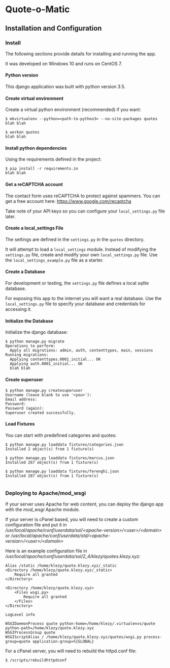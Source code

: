 Quote-o-Matic
=============

## Installation and Configuration

### Install

The following sections provide details for installing and running the app.

It was developed on Windows 10 and runs on CentOS 7.

#### Python version

This django application was built with python version 3.5.

#### Create virtual environment

Create a virtual python environment (recommended) if you want:

```shell
$ mkvirtualenv --python=<path-to-python3> --no-site-packages quotes
blah blah

$ workon quotes
blah blah
```

#### Install python dependencies

Using the requirements defined in the project:

```shell
$ pip install -r requirements.in
blah blah
```

#### Get a reCAPTCHA account

The contact form uses reCAPTCHA to protect against spammers. You can get
a free account here: <https://www.google.com/recaptcha>

Take note of your API keys so you can configure your `local_settings.py` file later.

#### Create a local_settings File

The settings are defined in the `settings.py` in the `quotes` directory. 

It will attempt to load a `local_settings` module. Instead
of modifying the `settings.py` file, create and modify
your own `local_settings.py` file. Use the `local_settings_example.py`
file as a starter.

#### Create a Database

For development or testing, the `settings.py` file defines a local *sqlite* database.

For exposing this app to the internet you will want a real database. Use the
`local_settings.py` file to specify your database and credentials for accessing it.

#### Initialize the Database

Initialize the django database:

```shell
$ python manage.py migrate
Operations to perform:
  Apply all migrations: admin, auth, contenttypes, main, sessions
Running migrations:
  Applying contenttypes.0001_initial... OK
  Applying auth.0001_initial... OK
  blah blah

```

#### Create superuser

```shell
$ python manage.py createsuperuser
Username (leave blank to use '<you>'):
Email address:
Password:
Password (again):
Superuser created successfully.

```

#### Load Fixtures

You can start with predefined categories and quotes:

```shell
$ python manage.py loaddata fixtures/categories.json
Installed 2 object(s) from 1 fixture(s)

$ python manage.py loaddata fixtures/marcus.json
Installed 267 object(s) from 1 fixture(s)

$ python manage.py loaddata fixtures/ferenghi.json
Installed 287 object(s) from 1 fixture(s)


```

### Deploying to Apache/mod_wsgi

If your server uses Apache for web content, you can deploy the django app with
the *mod_wsgi* Apache module.

If your server is cPanel based, you will need to create a custom configuration
file and put it in */usr/local/apache/conf/userdata/ssl/\<apache-version>/\<user>/\<domain>*
or */usr/local/apache/conf/userdata/std/\<apache-version>/\<user>/\<domain>*

Here is an example configuration file in */usr/local/apache/conf/userdata/ssl/2_4/klezy/quotes.klezy.xyz*:

```
Alias /static /home/klezy/quote.klezy.xyz/_static
<Directory /home/klezy/quote.klezy.xyz/_static>
	Require all granted
</Directory>

<Directory /home/klezy/quote.klezy.xyz>
	<Files wsgi.py>
		Require all granted
	</Files>
</Directory>

LogLevel info

WSGIDaemonProcess quote python-home=/home/klezy/.virtualenvs/quote python-path=/home/klezy/quote.klezy.xyz
WSGIProcessGroup quote
WSGIScriptAlias / /home/klezy/quote.klezy.xyz/quotes/wsgi.py process-group=quote application-group=%{GLOBAL}

```

For a cPanel server, you will need to rebuild the httpd.conf file:

```shell
$ /scripts/rebuildhttpdconf
```
